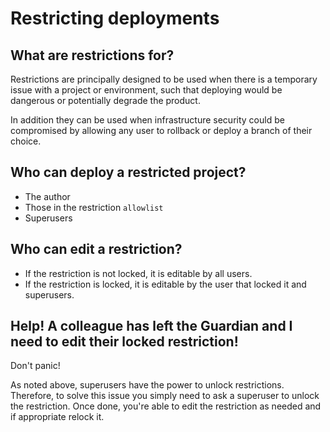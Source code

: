 # Restricting deployments

## What are restrictions for?
Restrictions are principally designed to be used when there is a temporary issue with a project or environment, such that deploying would be dangerous or potentially degrade the product.

In addition they can be used when infrastructure security could be compromised by allowing any user to rollback or deploy a branch of their choice.

## Who can deploy a restricted project?
  - The author
  - Those in the restriction `allowlist`
  - Superusers

## Who can edit a restriction?
  - If the restriction is not locked, it is editable by all users.
  - If the restriction is locked, it is editable by the user that locked it and superusers. 

## Help! A colleague has left the Guardian and I need to edit their locked restriction!
Don't panic!

As noted above, superusers have the power to unlock restrictions.
Therefore, to solve this issue you simply need to ask a superuser to unlock the restriction.
Once done, you're able to edit the restriction as needed and if appropriate relock it.

